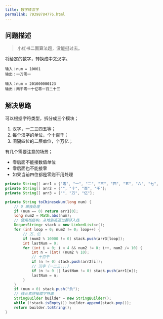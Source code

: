 ```yaml
---
title: 数字转汉字
permalink: 79398784776.html
---
```


## 问题描述

> 小红书二面算法题，没能挺过去。

将给定的数字，转换成中文汉字。

```
输入：num = 10001
输出：一万零一

输入：num = 201000000123
输出：两千零一十亿零一百二十三
```

## 解决思路

可以根据字符类型，拆分成三个模块；

1. 汉字，一二三四五等；
2. 每个汉字的单位，个十百千；
3. 间隔四位的二层单位，个万亿；

有几个需要注意的场景；

- 零后面不能接数值单位
- 零后面也不能接零
- 如果当前四位都是零则不用处理

```java
private String[] arr1 = {"零", "一", "二", "三", "四", "五", "六", "七", "八", "九"};
private String[] arr2 = {"", "十", "百", "千"};
private String[] arr3 = {"", "万", "亿"};

private String toChineseNum(long num) {
    // 0 单独处理
    if (num == 0) return arr1[0];
    long num2 = Math.abs(num);
    // 使用栈结构，从地到高逐位翻译入栈
    Deque<String> stack = new LinkedList<>();
    for (int loop = 0; num2 != 0; loop++) {
        // 万、亿
        if (num2 % 10000 != 0) stack.push(arr3[loop]);
        int lastNum = 0;
        for (int i = 0; i < 4 && num2 != 0; i++, num2 /= 10) {
            int n = (int) (num2 % 10);
            // 十百千
            if (n != 0) stack.push(arr2[i]);
            // 汉字（一二三...）
            if (n != 0 || lastNum != 0) stack.push(arr1[n]);
            lastNum = n;
        }
    }
    if (num < 0) stack.push("负");
    // 栈元素拼接成字符串
    StringBuilder builder = new StringBuilder();
    while (!stack.isEmpty()) builder.append(stack.pop());
    return builder.toString();
}
```
